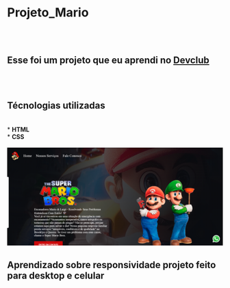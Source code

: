 <h1>Projeto_Mario</h1>
<br>
<br>
<h2>Esse foi um projeto que eu aprendi no <a href="https://rodolfomori.com.br/devclub/">Devclub</a></h2>
<br>
<br>
<h2>Técnologias utilizadas</h2>
<br>
* <b>HTML</b>
<br>
* <b>CSS</b>
<br>
<br>
<img src="https://github.com/jhonatan583/Meu-primeiro-projeto-mario/blob/main/img/desktop.png?raw=true">

<h2> Aprendizado sobre responsividade projeto feito para desktop e celular</h2>
